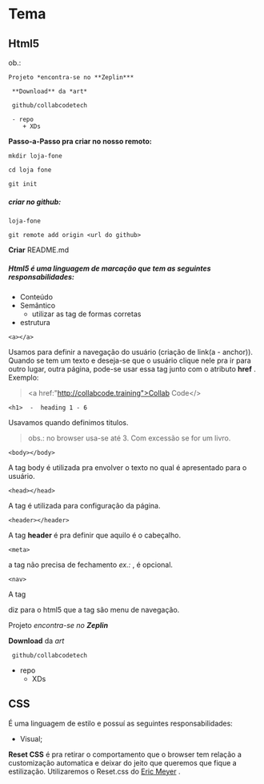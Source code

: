 # Tema
## Html5

ob.:
```
Projeto *encontra-se no **Zeplin***

 **Download** da *art*

 github/collabcodetech

 - repo
    + XDs
```
**Passo-a-Passo pra criar no nosso remoto:**

```
mkdir loja-fone
```
```
cd loja fone
```
```
git init
```

##### criar no github:
```
loja-fone
```
```
git remote add origin <url do github>
```

 **Criar** README.md 


##### Html5 é uma linguagem de marcação que tem as seguintes responsabilidades:

- Conteúdo
- Semântico
    + utilizar as tag de formas corretas
- estrutura
 
 ```
 <a></a>
 ```
 Usamos para definir a navegação do usuário (criação de link(a - anchor)). Quando se tem um texto e deseja-se que o usuário clique nele pra ir para outro lugar, outra página, pode-se usar essa tag junto com o atributo **href** .
 Exemplo:
 > <a href:"http://collabcode.training">Collab Code</>
    
 ```
 <h1>  -  heading 1 - 6
 ```
 Usavamos quando definimos titulos.
 
 > obs.: no browser usa-se até 3. Com excessão se for um livro.
 
 ```
 <body></body>
 ```
 A tag body é utilizada pra envolver o texto no qual é apresentado para o usuário.
 ```
 <head></head>
 ```
 A tag <head> é utilizada para configuração da página.
    
 ```   
 <header></header>
 ```
 A tag **header** é pra definir que aquilo é o cabeçalho. 
 ```
 <meta>
 ```
 a tag <meta> não precisa de fechamento *ex.:<meta />* , é opcional.
 
 ```
 <nav>
 ```
 A tag <nav> diz para o html5 que a tag <a> são menu de navegação.

 
 Projeto *encontra-se no **Zeplin***

 **Download** da *art*
```
 github/collabcodetech
 ```
 - repo
    + XDs

## CSS

É uma linguagem de estilo e possuí as seguintes responsabilidades:

- Visual;

**Reset CSS** é pra retirar o comportamento que o browser tem relação a customização automatica e deixar
do jeito que queremos que fique a estilização.
Utilizaremos o Reset.css do [Eric Meyer](https://meyerweb.com/eric/tools/css/reset/) .

